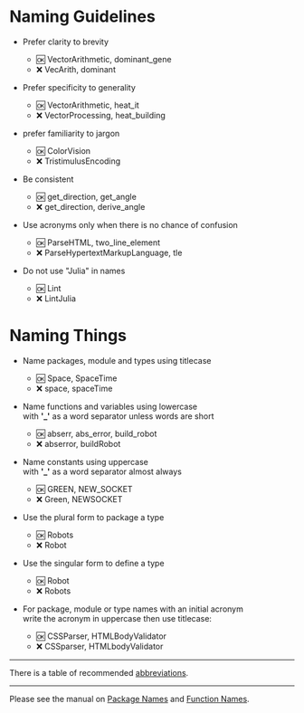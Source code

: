 
# Naming Guidelines

- Prefer clarity to brevity  
  - :ok:  VectorArithmetic, dominant_gene
  - :x: VecArith, dominant

- Prefer specificity to generality  
  - :ok: VectorArithmetic, heat_it
  - :x:  VectorProcessing, heat_building
  
- prefer familiarity to jargon   
  - :ok:  ColorVision
  - :x:  TristimulusEncoding

- Be consistent
  - :ok:  get_direction, get_angle
  - :x: get_direction, derive_angle
  
- Use acronyms only when there is no chance of confusion
  - :ok:  ParseHTML, two_line_element
  - :x:  ParseHypertextMarkupLanguage, tle

- Do not use "Julia" in names
  - :ok: Lint
  - :x: LintJulia

# Naming Things

- Name packages, module and types using titlecase  
  - :ok: Space, SpaceTime
  - :x: space, spaceTime

- Name functions and variables using lowercase  
  with __'\_'__ as a word separator unless words are short
  - :ok: abserr, abs_error, build_robot
  - :x: abserror, buildRobot
  
- Name constants using uppercase  
  with __'\_'__ as a word separator almost always
  - :ok: GREEN, NEW_SOCKET
  - :x: Green, NEWSOCKET

- Use the plural form to package a type
  - :ok: Robots
  - :x:  Robot

- Use the singular form to define a type
  - :ok: Robot
  - :x:  Robots

- For package, module or type names with an initial acronym  
  write the acronym in uppercase then use titlecase:
  - :ok:  CSSParser, HTMLBodyValidator
  - :x:  CSSparser, HTMLbodyValidator
  
------
  
There is a table of recommended [abbreviations](https://github.com/JuliaPraxis/Naming/blob/master/shortform.md).
  
------  
    
Please see the manual on [Package Names](http://docs.julialang.org/en/latest/manual/packages/#guidelines-for-naming-a-package)
and [Function Names](http://docs.julialang.org/en/latest/manual/style-guide/#use-naming-conventions-consistent-with-julia-s-base).
